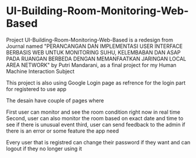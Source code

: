 # UI-Building-Room-Monitoring-Web-Based
Project UI-Building-Room-Monitoring-Web-Based is a redesign from Journal named "PERANCANGAN DAN IMPLEMENTASI USER INTERFACE BERBASIS WEB UNTUK MONITORING SUHU, 
KELEMBABAN DAN ASAP PADA RUANGAN BERBEDA DENGAN MEMANFAATKAN JARINGAN LOCAL AREA NETWORK" by Putri Mandarani, 
as a final project for my Human Machine Interaction Subject

This project is also using Google Login page as refrence for the login part for registered to use app

The desain have couple of pages where 

First user can monitor and see the room condition right now in real time
Second, user can also monitor the room based on exact date and time to see if there is unusual event
third, user can send feedback to the admin if there is an error or some feature the app need

Every user that is registred can change their password if they want and can logout if they no longer using it

